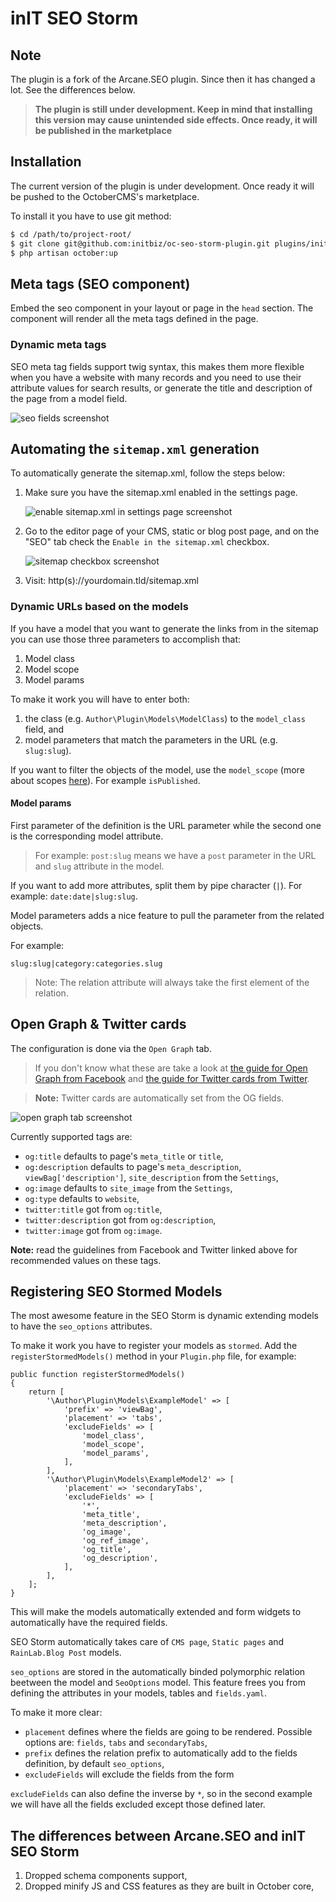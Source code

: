# inIT SEO Storm
## Note
The plugin is a fork of the Arcane.SEO plugin. Since then it has changed a lot. See the differences below.

> **The plugin is still under development. Keep in mind that installing this version may cause unintended side effects. Once ready, it will be published in the marketplace**

## Installation

The current version of the plugin is under development. Once ready it will be pushed to the OctoberCMS's marketplace.

To install it you have to use git method:

```bash
$ cd /path/to/project-root/
$ git clone git@github.com:initbiz/oc-seo-storm-plugin.git plugins/initbiz/seostorm
$ php artisan october:up
```

[//]: # (Documentation)

## Meta tags (SEO component)
Embed the seo component in your layout or page in the `head` section. The component will render all the meta tags defined in the page.

### Dynamic meta tags
SEO meta tag fields support twig syntax, this makes them more flexible when you have a website with many records and you need to use their attribute values for search results, or generate the title and description of the page from a model field.

![seo fields screenshot](https://i.ibb.co/7JJvNgr/download.png)

##  Automating the `sitemap.xml` generation
To automatically generate the sitemap.xml, follow the steps below:

1. Make sure you have the sitemap.xml enabled in the settings page.

    ![enable sitemap.xml in settings page screenshot](https://i.ibb.co/bgX91G0/e2008635-0938-4cb8-83c8-33180a7144f4.jpg)

2. Go to the editor page of your CMS, static or blog post page, and on the "SEO" tab check the `Enable in the sitemap.xml` checkbox.

    ![sitemap checkbox screenshot](https://i.ibb.co/vVDyPjZ/download.jpg)

3. Visit: http(s)://yourdomain.tld/sitemap.xml

### Dynamic URLs based on the models
If you have a model that you want to generate the links from in the sitemap you can use those three parameters to accomplish that:

1. Model class
2. Model scope
3. Model params

To make it work you will have to enter both:

1. the class (e.g. `Author\Plugin\Models\ModelClass`) to the `model_class` field, and
1. model parameters that match the parameters in the URL (e.g. `slug:slug`).

If you want to filter the objects of the model, use the `model_scope` (more about scopes [here](https://octobercms.com/docs/database/model#query-scopes)).
For example `isPublished`.

#### Model params
First parameter of the definition is the URL parameter while the second one is the corresponding model attribute.

> For example: `post:slug` means we have a `post` parameter in the URL and `slug` attribute in the model.

If you want to add more attributes, split them by pipe character (`|`). For example: `date:date|slug:slug`.

Model parameters adds a nice feature to pull the parameter from the related objects.

For example:

    slug:slug|category:categories.slug

> Note: The relation attribute will always take the first element of the relation.

## Open Graph & Twitter cards
The configuration is done via the `Open Graph` tab.

> If you don't know what these are take a look at [the guide for Open Graph from Facebook](https://developers.facebook.com/docs/sharing/webmasters) and [the guide for Twitter cards from Twitter](https://developer.twitter.com/en/docs/tweets/optimize-with-cards/overview/abouts-cards.html).

> **Note:** Twitter cards are automatically set from the OG fields.

![open graph tab screenshot](https://i.ibb.co/C1wPvhv/download.png)

Currently supported tags are:
- `og:title` defaults to page's `meta_title` or `title`,
- `og:description` defaults to page's `meta_description`, `viewBag['description']`, `site_description` from the `Settings`,
- `og:image` defaults to `site_image` from the `Settings`,
- `og:type` defaults to `website`,
- `twitter:title` got from `og:title`,
- `twitter:description` got from `og:description`,
- `twitter:image` got from `og:image`.

**Note:** read the guidelines from Facebook and Twitter linked above for recommended values on these tags.

## Registering SEO Stormed Models
The most awesome feature in the SEO Storm is dynamic extending models to have the `seo_options` attributes.

To make it work you have to register your models as `stormed`.
Add the `registerStormedModels()` method in your `Plugin.php` file, for example:

    public function registerStormedModels()
    {
        return [
            '\Author\Plugin\Models\ExampleModel' => [
                'prefix' => 'viewBag',
                'placement' => 'tabs',
                'excludeFields' => [
                    'model_class',
                    'model_scope',
                    'model_params',
                ],
            ],
            '\Author\Plugin\Models\ExampleModel2' => [
                'placement' => 'secondaryTabs',
                'excludeFields' => [
                    '*',
                    'meta_title',
                    'meta_description',
                    'og_image',
                    'og_ref_image',
                    'og_title',
                    'og_description',
                ],
            ],
        ];
    }

This will make the models automatically extended and form widgets to automatically have the required fields.

SEO Storm automatically takes care of `CMS page`, `Static pages` and `RainLab.Blog Post` models.

`seo_options` are stored in the automatically binded polymorphic relation beetween the model and `SeoOptions` model.
This feature frees you from defining the attributes in your models, tables and `fields.yaml`.

To make it more clear:

* `placement` defines where the fields are going to be rendered. Possible options are: `fields`, `tabs` and `secondaryTabs`,
* `prefix` defines the relation prefix to automatically add to the fields definition, by default `seo_options`,
* `excludeFields` will exclude the fields from the form

`excludeFields` can also define the inverse by `*`, so in the second example we will have all the fields excluded except those defined later.

## The differences between Arcane.SEO and inIT SEO Storm

1. Dropped schema components support,
1. Dropped minify JS and CSS features as they are built in October core,
